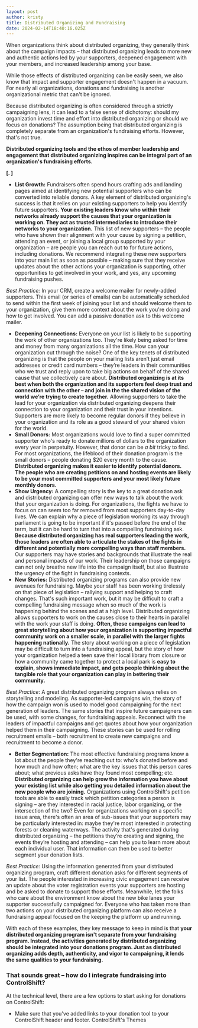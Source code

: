 ```yaml
---
layout: post
author: kristy
title: Distributed Organizing and Fundraising
date: 2024-02-14T18:40:16.025Z
---
```

When organizations think about distributed organizing, they generally think about the campaign impacts – that distributed organizing leads to more new and authentic actions led by your supporters, deepened engagement with your members, and increased leadership among your base.

While those effects of distributed organizing can be easily seen, we also know that impact and supporter engagement doesn't happen in a vacuum. For nearly all organizations, donations and fundraising is another organizational metric that can't be ignored. 

Because distributed organizing is often considered through a strictly campaigning lens, it can lead to a false sense of dichotomy: should my organization invest time and effort into distributed organizing or should we focus on donations? The assumption being that distributed organizing is completely separate from an organization's fundraising efforts. However, that's not true.

**Distributed organizing tools and the ethos of member leadership and engagement that distributed organizing inspires can be integral part of an organization's fundraising efforts.** 

**\[.   ]**

* **List Growth:**   Fundraisers often spend hours crafting ads and landing pages aimed at identifying new potential supporters who can be converted into reliable donors. A key element of distributed organizing's success is that it relies on your existing supporters to help you identify future supporters. **Your existing leaders know who within their networks already support the causes that your organization is working on. They act as trusted intermediaries to introduce their networks to your organization.** This list of new supporters – the people who have shown their alignment with your cause by signing a petition, attending an event, or joining a local group supported by your organization – are people you can reach out to for future actions, including donations. We recommend integrating these new supporters into your main list as soon as possible – making sure that they receive updates about the other actions your organization is supporting, other opportunities to get involved in your work, and yes, any upcoming fundraising pushes. 

*Best Practice:* In your CRM, create a welcome mailer for newly-added supporters. This email (or series of emails) can be automatically scheduled to send within the first week of joining your list and should welcome them to your organization, give them more context about the work you're doing and how to get involved. You can add a passive donation ask to this welcome mailer. 

* **Deepening Connections:** Everyone on your list is likely to be supporting the work of other organizations too. They're likely being asked for time and money from many organizations all the time. How can your organization cut through the noise? One of the key tenets of distributed organizing is that the people on your mailing lists aren’t just email addresses or credit card numbers – they’re leaders in their communities who we trust and reply upon to take big actions on behalf of the shared cause that we collectively care about. **Distributed organizing is at its best when both the organization and its supporters feel deep trust and connection with the other – and join in the the shared vision of the world we’re trying to create together.** Allowing supporters to take the lead for your organization via distributed organizing deepens their connection to your organization and their trust in your intentions. Supporters are more likely to become regular donors if they believe in your organization and its role as a good steward of your shared vision for the world. 
* **Small Donors:** Most organizations would love to find a super committed supporter who's ready to donate millions of dollars to the organization every year in perpetuity. However, that donor can be *a* *bit* tricky to find. For most organizations, the lifeblood of their donation program is the small donors – people donating $20 every month to the cause. **Distributed organizing makes it easier to identify potential donors. The people who are creating petitions on and hosting events are likely to be  your most committed supporters and your most likely future monthly donors.**
* **Show Urgency:** A compelling story is the key to a great donation ask and distributed organizing can offer new ways to talk about the work that your organization is doing. For organizations, the fights we have to focus on can seem too far removed from most supporters day-to-day lives. We can explain why a piece of legislation working its way through parliament is going to be important if it's passed before the end of the term, but it can be hard to turn that into a compelling fundraising ask. **Because distributed organizing has real supporters leading the work, those leaders are often able to articulate the stakes of the fights in different and potentially more compelling ways than staff members.** Our supporters may have stories and backgrounds that illustrate the real and personal impacts of our work. Their leadership on those campaigns can not only breathe new life into the campaign itself, but also illustrate the urgency of the fight in fundraising contexts. 
* **New Stories:** Distributed organizing programs can also provide new avenues for fundraising. Maybe your staff has been working tirelessly on that piece of legislation – rallying support and helping to craft changes. That's such important work, but it may be difficult to craft a compelling fundraising message when so much of the work is happening behind the scenes and at a high level. Distributed organizing allows supporters to work on the causes close to their hearts in parallel with the work your staff is doing. **Often, these campaigns can lead to great storytelling about how your organization is supporting impactful community work on a smaller scale, in parallel with the larger fights happening nationally.** The story about working on a piece of legislation may be difficult to turn into a fundraising appeal, but the story of how your organization helped a teen save their local library from closure or how a community came together to protect a local park is **easy to explain, shows immediate impact, and gets people thinking about the tangible role that your organization can play in bettering their community.**

*Best Practice*: A great distributed organizing program always relies on storytelling and modeling. As supporter-led campaigns win, the story of how the campaign won is used to model good campaigning for the next generation of leaders. The same stories that inspire future campaigners can be used, with some changes, for fundraising appeals. Reconnect with the leaders of impactful campaigns and get quotes about how your organization helped them in their campaigning. These stories can be used for rolling recruitment emails – both recruitment to create new campaigns and recruitment to become a donor. 

* **Better Segmentation:** The most effective fundraising programs know a lot about the people they're reaching out to: who's donated before and how much and how often; what are the key issues that this person cares about; what previous asks have they found most compelling; etc. **Distributed organizing can help grow the information you have about your existing list while also getting you detailed information about the new people who are joining.** Organizations using ControlShift's petition tools are able to easily track which petition categories a person is signing – are they interested in racial justice, labor organizing, or the intersection of the two? Even for organizations working on a specific issue area, there's often an area of sub-issues that your supporters may be particularly interested in: maybe they're most interested in protecting forests or cleaning waterways. The activity that's generated during distributed organizing – the petitions they’re creating and signing, the events they’re hosting and attending – can help you to learn more about each individual user. That information can then be used to better segment your donation lists.

*Best Practice:* Using the information generated from your distributed organizing program, craft different donation asks for different segments of your list. The people interested in increasing civic engagement can receive an update about the voter registration events your supporters are hosting and be asked to donate to support those efforts. Meanwhile, let the folks who care about the environment know about the new bike lanes your supporter successfully campaigned for. Everyone who has taken more than two actions on your distributed organizing platform can also receive a fundraising appeal focused on the keeping the platform up and running. 

With each of these examples, they key message to keep in mind is that **your distributed organizing program isn't separate from your fundraising program. Instead, the activities generated by distributed organizing should be integrated into your donations program. Just as distributed organizing adds depth, authenticity, and vigor to campaigning, it lends the same qualities to your fundraising.** 

### That sounds great – how do I integrate fundraising into ControlShift?

At the technical level, there are a few options to start asking for donations on ControlShift:

* Make sure that you've added links to your donation tool to your ControlShift header and footer. ControlShift's Themes